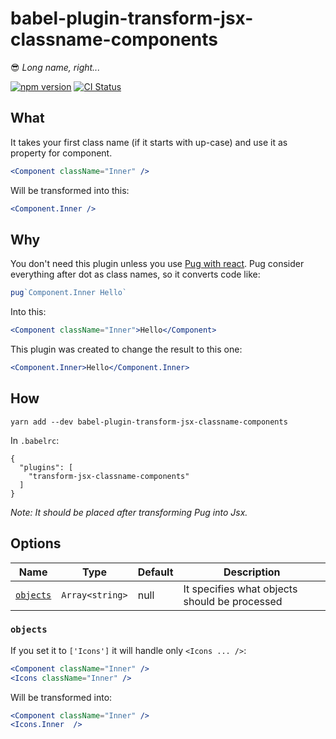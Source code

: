 # babel-plugin-transform-jsx-classname-components

:sunglasses: *Long name, right...*

[![npm version](https://img.shields.io/npm/v/babel-plugin-transform-jsx-classname-components.svg?longCache)](https://www.npmjs.com/package/babel-plugin-transform-jsx-classname-components) [![CI Status](https://img.shields.io/circleci/project/github/ezhlobo/babel-plugin-transform-jsx-classname-components/master.svg?longCache)](https://circleci.com/gh/ezhlobo/babel-plugin-transform-jsx-classname-components/tree/master)

## What

It takes your first class name (if it starts with up-case) and use it as property for component.

```jsx
<Component className="Inner" />
```

Will be transformed into this:

```jsx
<Component.Inner />
```

## Why

You don't need this plugin unless you use [Pug with react](https://github.com/pugjs/babel-plugin-transform-react-pug). Pug consider everything after dot as class names, so it converts code like:

```jsx
pug`Component.Inner Hello`
```

Into this:

```jsx
<Component className="Inner">Hello</Component>
```

This plugin was created to change the result to this one:

```jsx
<Component.Inner>Hello</Component.Inner>
```

## How

```
yarn add --dev babel-plugin-transform-jsx-classname-components
```

In `.babelrc`:

```
{
  "plugins": [
    "transform-jsx-classname-components"
  ]
}
```

*Note: It should be placed after transforming Pug into Jsx.*

## Options

| Name | Type | Default | Description
| - | - | - | -
| [`objects`](#objects) | `Array<string>` | null | It specifies what objects should be processed

### `objects`

If you set it to `['Icons']` it will handle only `<Icons ... />`:

```jsx
<Component className="Inner" />
<Icons className="Inner" />
```

Will be transformed into:

```jsx
<Component className="Inner" />
<Icons.Inner  />
```
